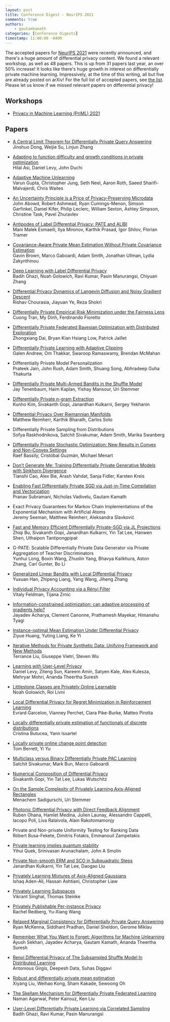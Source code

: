 ```yaml
---
layout: post
title: Conference Digest - NeurIPS 2021
comments: true
authors: 
    - gautamkamath
categories: [Conference Digests]
timestamp: 11:00:00 -0400
---
```


The accepted papers for [NeurIPS 2021](https://neurips.cc/Conferences/2020) were recently announced, and there's a huge amount of differential privacy content. 
We found a relevant workshop, as well as 48 papers.
This is up from 31 papers last year, an over 50% increase!
It looks like there's huge growth in interest on differentially private machine learning.
Impressively, at the time of this writing, all but five are already posted on arXiv!
For the full list of accepted papers, see [the list](https://neurips.cc/Conferences/2021/AcceptedPapersInitial).
Please let us know if we missed relevant papers on differential privacy!

## Workshops

- [Privacy in Machine Learning (PriML) 2021](https://priml2021.github.io/)

## Papers

- [A Central Limit Theorem for Differentially Private Query Answering](https://arxiv.org/abs/2103.08721)  
Jinshuo Dong, Weijie Su, Linjun Zhang

- [Adapting to function difficulty and growth conditions in private optimization](https://arxiv.org/abs/2108.02391)  
Hilal Asi, Daniel Levy, John Duchi

- [Adaptive Machine Unlearning](https://arxiv.org/abs/2106.04378)  
Varun Gupta, Christopher Jung, Seth Neel, Aaron Roth, Saeed Sharifi-Malvajerdi, Chris Waites

- [An Uncertainty Principle is a Price of Privacy-Preserving Microdata](https://arxiv.org/abs/2110.13239)  
John Abowd, Robert Ashmead, Ryan Cumings-Menon, Simson Garfinkel, Daniel Kifer, Philip Leclerc, William Sexton, Ashley Simpson, Christine Task, Pavel Zhuravlev

- [Antipodes of Label Differential Privacy: PATE and ALIBI](https://arxiv.org/abs/2106.03408)  
Mani Malek Esmaeili, Ilya Mironov, Karthik Prasad, Igor Shilov, Florian Tramer

- [Covariance-Aware Private Mean Estimation Without Private Covariance Estimation](https://arxiv.org/abs/2106.13329)  
Gavin Brown, Marco Gaboardi, Adam Smith, Jonathan Ullman, Lydia Zakynthinou 

- [Deep Learning with Label Differential Privacy](https://arxiv.org/abs/2102.06062)  
Badih Ghazi, Noah Golowich, Ravi Kumar, Pasin Manurangsi, Chiyuan Zhang

- [Differential Privacy Dynamics of Langevin Diffusion and Noisy Gradient Descent](https://arxiv.org/abs/2102.05855)  
Rishav Chourasia, Jiayuan Ye, Reza Shokri

- [Differentially Private Empirical Risk Minimization under the Fairness Lens](https://arxiv.org/abs/2106.02674)  
Cuong Tran, My Dinh, Ferdinando Fioretto 

- [Differentially Private Federated Bayesian Optimization with Distributed Exploration](https://arxiv.org/abs/2110.14153)  
Zhongxiang Dai, Bryan Kian Hsiang Low, Patrick Jaillet 

- [Differentially Private Learning with Adaptive Clipping](https://arxiv.org/abs/1905.03871)  
Galen Andrew, Om Thakkar, Swaroop Ramaswamy, Brendan McMahan

- Differentially Private Model Personalization  
Prateek Jain, John Rush, Adam Smith, Shuang Song, Abhradeep Guha Thakurta

- [Differentially Private Multi-Armed Bandits in the Shuffle Model](https://arxiv.org/abs/2106.02900)  
Jay Tenenbaum, Haim Kaplan, Yishay Mansour, Uri Stemmer 

- [Differentially Private n-gram Extraction](https://arxiv.org/abs/2108.02831)  
Kunho Kim, Sivakanth Gopi, Janardhan Kulkarni, Sergey Yekhanin

- [Differential Privacy Over Riemannian Manifolds](https://arxiv.org/abs/2111.02516)  
Matthew Reimherr, Karthik Bharath, Carlos Soto

- Differentially Private Sampling from Distributions  
Sofya Raskhodnikova, Satchit Sivakumar, Adam Smith, Marika Swanberg

- [Differentially Private Stochastic Optimization: New Results in Convex and Non-Convex Settings](https://arxiv.org/abs/2107.05585)  
Raef Bassily, Cristóbal Guzmán, Michael Menart

- [Don’t Generate Me: Training Differentially Private Generative Models with Sinkhorn Divergence](https://arxiv.org/abs/2111.01177 )  
Tianshi Cao, Alex Bie, Arash Vahdat, Sanja Fidler, Karsten Kreis

- [Enabling Fast Differentially Private SGD via Just-in-Time Compilation and Vectorization](https://arxiv.org/abs/2010.09063)  
Pranav Subramani, Nicholas Vadivelu, Gautam Kamath

- Exact Privacy Guarantees for Markov Chain Implementations of the Exponential Mechanism with Artificial Atoms  
Jeremy Seeman, Matthew Reimherr, Aleksandra Slavković

- [Fast and Memory Efficient Differentially Private-SGD via JL Projections](https://arxiv.org/abs/2102.03013)  
Zhiqi Bu, Sivakanth Gopi, Janardhan Kulkarni, Yin Tat Lee, Hanwen Shen, Uthaipon Tantipongpipat

- G-PATE: Scalable Differentially Private Data Generator via Private Aggregation of Teacher Discriminators  
Yunhui Long, Boxin Wang, Zhuolin Yang, Bhavya Kailkhura, Aston Zhang, Carl Gunter, Bo Li

- [Generalized Linear Bandits with Local Differential Privacy](https://arxiv.org/abs/2106.03365)  
Yuxuan Han, Zhipeng Liang, Yang Wang, Jiheng Zhang 

- [Individual Privacy Accounting via a Rényi Filter](https://arxiv.org/abs/2008.11193)  
Vitaly Feldman, Tijana Zrnic

- [Information-constrained optimization: can adaptive processing of gradients help?](https://arxiv.org/abs/2104.00979)  
Jayadev Acharya, Clement Canonne, Prathamesh Mayekar, Himanshu Tyagi

- [Instance-optimal Mean Estimation Under Differential Privacy](https://arxiv.org/abs/2106.00463)  
Ziyue Huang, Yuting Liang, Ke Yi

- [Iterative Methods for Private Synthetic Data: Unifying Framework and New Methods](https://arxiv.org/abs/2106.07153)  
Terrance Liu, Giuseppe Vietri, Steven Wu

- [Learning with User-Level Privacy](https://arxiv.org/abs/2102.11845)  
Daniel Levy, Ziteng Sun, Kareem Amin, Satyen Kale, Alex Kulesza, Mehryar Mohri, Ananda Theertha Suresh

- [Littlestone Classes are Privately Online Learnable](https://arxiv.org/abs/2106.13513)  
Noah Golowich, Roi Livni

- [Local Differential Privacy for Regret Minimization in Reinforcement Learning](https://arxiv.org/abs/2010.07778)  
Evrard Garcelon, Vianney Perchet, Ciara Pike-Burke, Matteo Pirotta

- [Locally differentially private estimation of functionals of discrete distributions](https://arxiv.org/abs/2107.03940)  
Cristina Butucea, Yann Issartel

- [Locally private online change point detection](https://arxiv.org/abs/2105.10675)  
Tom Berrett, Yi Yu 

- [Multiclass versus Binary Differentially Private PAC Learning](https://arxiv.org/abs/2107.10870)  
Satchit Sivakumar, Mark Bun, Marco Gaboardi

- [Numerical Composition of Differential Privacy](https://arxiv.org/abs/2106.02848)  
Sivakanth Gopi, Yin Tat Lee, Lukas Wutschitz

- [On the Sample Complexity of Privately Learning Axis-Aligned Rectangles](https://arxiv.org/abs/2107.11526)  
Menachem Sadigurschi, Uri Stemmer 

- [Photonic Differential Privacy with Direct Feedback Alignment](https://arxiv.org/abs/2106.03645)  
Ruben Ohana, Hamlet Medina, Julien Launay, Alessandro Cappelli, Iacopo Poli, Liva Ralaivola, Alain Rakotomamonjy

- Private and Non-private Uniformity Testing for Ranking Data  
Róbert Busa-Fekete, Dimitris Fotakis, Emmanouil Zampetakis

- [Private learning implies quantum stability](https://arxiv.org/abs/2102.07171)  
Yihui Quek, Srinivasan Arunachalam, John A Smolin 

- [Private Non-smooth ERM and SCO in Subquadratic Steps](https://arxiv.org/abs/2103.15352)  
Janardhan Kulkarni, Yin Tat Lee, Daogao Liu 

- [Privately Learning Mixtures of Axis-Aligned Gaussians](https://arxiv.org/abs/2106.02162)  
Ishaq Aden-Ali, Hassan Ashtiani, Christopher Liaw 

- [Privately Learning Subspaces](https://arxiv.org/abs/2106.00001)  
Vikrant Singhal, Thomas Steinke 

- [Privately Publishable Per-instance Privacy](https://arxiv.org/abs/2111.02281)  
Rachel Redberg, Yu-Xiang Wang

- [Relaxed Marginal Consistency for Differentially Private Query Answering](https://arxiv.org/abs/2109.06153)  
Ryan McKenna, Siddhant Pradhan, Daniel Sheldon, Gerome Miklau

- [Remember What You Want to Forget: Algorithms for Machine Unlearning](https://arxiv.org/abs/2103.03279)  
Ayush Sekhari, Jayadev Acharya, Gautam Kamath, Ananda Theertha Suresh

- [Renyi Differential Privacy of The Subsampled Shuffle Model In Distributed Learning](https://arxiv.org/abs/2107.08763)  
Antonious Girgis, Deepesh Data, Suhas Diggavi

- [Robust and differentially private mean estimation](https://arxiv.org/abs/2102.09159)  
Xiyang Liu, Weihao Kong, Sham Kakade, Sewoong Oh

- [The Skellam Mechanism for Differentially Private Federated Learning](https://arxiv.org/abs/2110.04995)  
Naman Agarwal, Peter Kairouz, Ken Liu

- [User-Level Differentially Private Learning via Correlated Sampling](https://arxiv.org/abs/2110.11208)  
Badih Ghazi, Ravi Kumar, Pasin Manurangsi 
